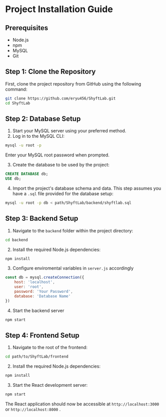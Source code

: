 # Project Installation Guide

## Prerequisites

- Node.js
- npm
- MySQL 
- Git

## Step 1: Clone the Repository

First, clone the project repository from GitHub using the following command:

```bash
git clone https://github.com/eryu456/ShyftLab.git
cd ShyftLab
```
## Step 2: Database Setup

1. Start your MySQL server using your preferred method.
2. Log in to the MySQL CLI:

```bash
mysql -u root -p
```

Enter your MySQL root password when prompted.

3. Create the database to be used by the project:

```sql
CREATE DATABASE db;
USE db;
```

4. Import the project's database schema and data. This step assumes you have a `.sql` file provided for the database setup:

```bash
mysql -u root -p db < path/ShyftLab/backend/shyftlab.sql
```

## Step 3: Backend Setup

1. Navigate to the `backend` folder within the project directory:

```bash
cd backend
```

2. Install the required Node.js dependencies:

```bash
npm install
```

3. Configure enviromental variables in  `server.js` accordingly

```js
const db = mysql.createConnection({
    host: 'localhost',
    user: 'root',
    password: 'Your Password',
    database: 'Database Name'
})

```
4. Start the backend server
   
```bash
npm start
```


## Step 4: Frontend Setup

1. Navigate to the root of the frontend:

```bash
cd path/to/ShyftLab/frontend
```

2. Install the required Node.js dependencies:

```bash
npm install
```

3. Start the React development server:

```bash
npm start
```

The React application should now be accessible at `http://localhost:3000` or `http://localhost:8000` .
